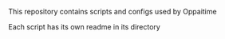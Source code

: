 This repository contains scripts and configs used by Oppaitime

Each script has its own readme in its directory
